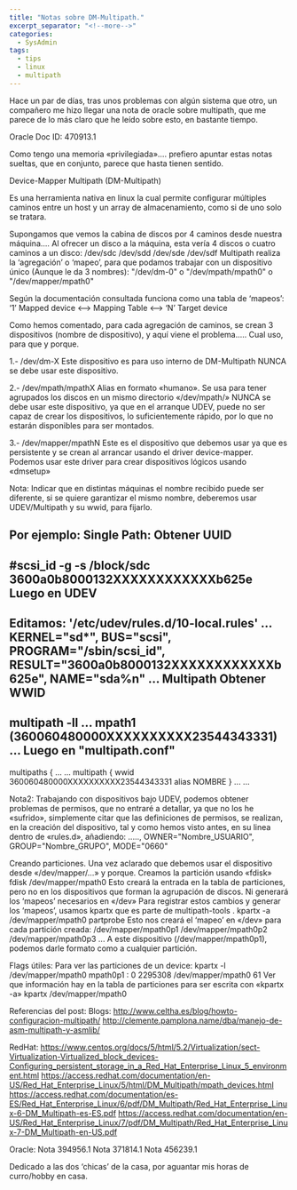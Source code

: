 ```yaml
---
title: "Notas sobre DM-Multipath."
excerpt_separator: "<!--more-->"
categories:
  - SysAdmin
tags:
  - tips
  - linux
  - multipath
---
```

Hace un par de días, tras unos problemas con algún sistema que otro, un compañero me hizo llegar una nota de oracle sobre multipath, que me parece de lo más claro que he leído sobre  esto, en bastante tiempo.

Oracle Doc ID: 470913.1

<!--more-->

Como tengo una memoria «privilegiada»…. prefiero apuntar estas notas sueltas, que en conjunto, parece que hasta tienen sentido.

Device-Mapper Multipath (DM-Multipath)

Es una herramienta nativa en linux la cual permite configurar múltiples caminos entre un host y un array de almacenamiento, como si de uno solo se tratara.

Supongamos que vemos la cabina de discos por 4 caminos desde nuestra máquina….
Al ofrecer un disco a la máquina, esta vería 4 discos o cuatro caminos a un disco:
/dev/sdc
/dev/sdd
/dev/sde
/dev/sdf
Multipath realiza la ‘agregación’ o ‘mapeo’, para que podamos trabajar con un dispositivo único (Aunque le da 3 nombres):
"/dev/dm-0" o "/dev/mpath/mpath0" o "/dev/mapper/mpath0"

Según la documentación consultada funciona como una tabla de ‘mapeos’:
‘1’ Mapped device <–> Mapping Table <–> ‘N’ Target device

Como hemos comentado, para cada agregación de caminos, se crean 3 dispositivos (nombre de dispositivo), y aquí viene el problema….. Cual uso, para que y porque.

1.- /dev/dm-X
Este dispositivo es para uso interno de DM-Multipath
NUNCA se debe usar este dispositivo.

2.- /dev/mpath/mpathX
Alias en formato «humano». Se usa para tener agrupados los discos en un mismo directorio «/dev/mpath/»
NUNCA se debe usar este dispositivo, ya que en el arranque UDEV, puede no ser capaz de crear los dispositivos, lo suficientemente rápido, por lo que no estarán disponibles para ser montados.

3.- /dev/mapper/mpathN
Este es el dispositivo que debemos usar ya que es persistente y se crean al arrancar usando el driver device-mapper.
Podemos usar este driver para crear dispositivos lógicos usando «dmsetup»

Nota: Indicar que en distintas máquinas el nombre recibido puede ser diferente, si se quiere garantizar el mismo nombre, deberemos usar UDEV/Multipath y su wwid, para fijarlo.

Por ejemplo:
Single Path:
Obtener UUID
------------------
#scsi_id -g -s /block/sdc
3600a0b8000132XXXXXXXXXXXXb625e
Luego en UDEV
------------------
Editamos:
'/etc/udev/rules.d/10-local.rules'
...
KERNEL="sd*", BUS="scsi", PROGRAM="/sbin/scsi_id", RESULT="3600a0b8000132XXXXXXXXXXXXb625e", NAME="sda%n"
...
Multipath
Obtener WWID
---------------
multipath -ll
...
mpath1 (360060480000XXXXXXXXXX23544343331)
...
Luego en "multipath.conf"
--------------------------
multipaths {
...
...
multipath {
wwid
360060480000XXXXXXXXXX23544343331
alias NOMBRE
}
...
...

Nota2: Trabajando con dispositivos bajo UDEV, podemos obtener problemas de permisos, que no entraré a detallar, ya que no los he «sufrido», simplemente citar que las definiciones de permisos, se realizan, en la creación del dispositivo, tal y como hemos visto antes, en su linea dentro de «rules.d», añadiendo:
....., OWNER="Nombre_USUARIO", GROUP="Nombre_GRUPO", MODE="0660"

Creando particiones.
Una vez aclarado que debemos usar el dispositivo desde «/dev/mapper/…» y porque. Creamos la partición usando «fdisk»
fdisk /dev/mapper/mpath0
Esto creará la entrada en la tabla de particiones, pero no en los dispositivos que forman la agrupación de discos.
Ni generará los ‘mapeos’ necesarios en «/dev»
Para registrar estos cambios y generar los ‘mapeos’, usamos kpartx que es parte de multipath-tools .
kpartx -a /dev/mapper/mpath0
partprobe
Esto nos creará el ‘mapeo’ en «/dev» para cada partición creada:
/dev/mapper/mpath0p1
/dev/mapper/mpath0p2
/dev/mapper/mpath0p3
...
A este dispositivo (/dev/mapper/mpath0p1), podemos darle formato como a cualquier partición.

Flags útiles:
Para ver las particiones de un device:
kpartx -l /dev/mapper/mpath0
mpath0p1 : 0 2295308 /dev/mapper/mpath0 61
Ver que información hay en la tabla de particiones para ser escrita con «kpartx -a»
kpartx /dev/mapper/mpath0

Referencias del post:
Blogs:
http://www.celtha.es/blog/howto-configuracion-multipath/
http://clemente.pamplona.name/dba/manejo-de-asm-multipath-y-asmlib/

RedHat:
https://www.centos.org/docs/5/html/5.2/Virtualization/sect-Virtualization-Virtualized_block_devices-Configuring_persistent_storage_in_a_Red_Hat_Enterprise_Linux_5_environment.html
https://access.redhat.com/documentation/en-US/Red_Hat_Enterprise_Linux/5/html/DM_Multipath/mpath_devices.html
https://access.redhat.com/documentation/es-ES/Red_Hat_Enterprise_Linux/6/pdf/DM_Multipath/Red_Hat_Enterprise_Linux-6-DM_Multipath-es-ES.pdf
https://access.redhat.com/documentation/en-US/Red_Hat_Enterprise_Linux/7/pdf/DM_Multipath/Red_Hat_Enterprise_Linux-7-DM_Multipath-en-US.pdf

Oracle:
Nota 394956.1
Nota 371814.1
Nota 456239.1

Dedicado a las dos ‘chicas’ de la casa, por aguantar mis horas de curro/hobby en casa.